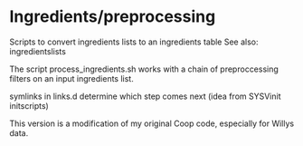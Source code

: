 # Ingredients/preprocessing
Scripts to convert ingredients lists to an ingredients table 
See also: ingredientslists

The script process_ingredients.sh works with a chain of preproccessing
filters on an input ingredients list.

symlinks in links.d determine which step comes next (idea from SYSVinit
initscripts)

This version is a modification of my original Coop code, especially
for Willys data.
